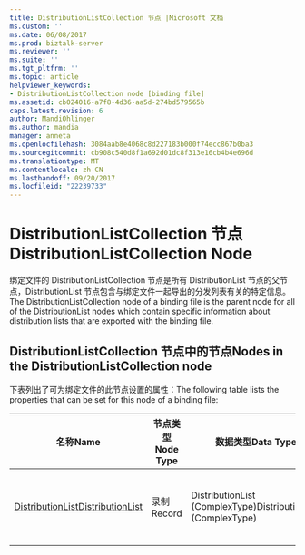 ```yaml
---
title: DistributionListCollection 节点 |Microsoft 文档
ms.custom: ''
ms.date: 06/08/2017
ms.prod: biztalk-server
ms.reviewer: ''
ms.suite: ''
ms.tgt_pltfrm: ''
ms.topic: article
helpviewer_keywords:
- DistributionListCollection node [binding file]
ms.assetid: cb024016-a7f8-4d36-aa5d-274bd579565b
caps.latest.revision: 6
author: MandiOhlinger
ms.author: mandia
manager: anneta
ms.openlocfilehash: 3084aab8e4068c8d227183b000f74ecc867b0ba3
ms.sourcegitcommit: cb908c540d8f1a692d01dc8f313e16cb4b4e696d
ms.translationtype: MT
ms.contentlocale: zh-CN
ms.lasthandoff: 09/20/2017
ms.locfileid: "22239733"
---
```

# <a name="distributionlistcollection-node"></a><span data-ttu-id="a7c84-102">DistributionListCollection 节点</span><span class="sxs-lookup"><span data-stu-id="a7c84-102">DistributionListCollection Node</span></span>
<span data-ttu-id="a7c84-103">绑定文件的 DistributionListCollection 节点是所有 DistributionList 节点的父节点，DistributionList 节点包含与绑定文件一起导出的分发列表有关的特定信息。</span><span class="sxs-lookup"><span data-stu-id="a7c84-103">The DistributionListCollection node of a binding file is the parent node for all of the DistributionList nodes which contain specific information about distribution lists that are exported with the binding file.</span></span>  
  
## <a name="nodes-in-the-distributionlistcollection-node"></a><span data-ttu-id="a7c84-104">DistributionListCollection 节点中的节点</span><span class="sxs-lookup"><span data-stu-id="a7c84-104">Nodes in the DistributionListCollection node</span></span>  
 <span data-ttu-id="a7c84-105">下表列出了可为绑定文件的此节点设置的属性：</span><span class="sxs-lookup"><span data-stu-id="a7c84-105">The following table lists the properties that can be set for this node of a binding file:</span></span>  
  
|<span data-ttu-id="a7c84-106">**名称**</span><span class="sxs-lookup"><span data-stu-id="a7c84-106">**Name**</span></span>|<span data-ttu-id="a7c84-107">**节点类型**</span><span class="sxs-lookup"><span data-stu-id="a7c84-107">**Node Type**</span></span>|<span data-ttu-id="a7c84-108">**数据类型**</span><span class="sxs-lookup"><span data-stu-id="a7c84-108">**Data Type**</span></span>|<span data-ttu-id="a7c84-109">**Description**</span><span class="sxs-lookup"><span data-stu-id="a7c84-109">**Description**</span></span>|<span data-ttu-id="a7c84-110">**限制**</span><span class="sxs-lookup"><span data-stu-id="a7c84-110">**Restrictions**</span></span>|<span data-ttu-id="a7c84-111">**注释**</span><span class="sxs-lookup"><span data-stu-id="a7c84-111">**Comments**</span></span>|  
|--------------|-------------------|-------------------|---------------------|----------------------|------------------|  
|[<span data-ttu-id="a7c84-112">DistributionList</span><span class="sxs-lookup"><span data-stu-id="a7c84-112">DistributionList</span></span>](../core/distributionlist-distributionlistcollection-node.md)|<span data-ttu-id="a7c84-113">录制</span><span class="sxs-lookup"><span data-stu-id="a7c84-113">Record</span></span>|<span data-ttu-id="a7c84-114">DistributionList (ComplexType)</span><span class="sxs-lookup"><span data-stu-id="a7c84-114">DistributionList (ComplexType)</span></span>|<span data-ttu-id="a7c84-115">指定与绑定文件一起导出的分发列表有关的信息。</span><span class="sxs-lookup"><span data-stu-id="a7c84-115">Specifies information about a distribution list that is exported with the binding file.</span></span>|<span data-ttu-id="a7c84-116">可选</span><span class="sxs-lookup"><span data-stu-id="a7c84-116">Not required</span></span>|<span data-ttu-id="a7c84-117">默认值：无</span><span class="sxs-lookup"><span data-stu-id="a7c84-117">Default value: none</span></span>|
